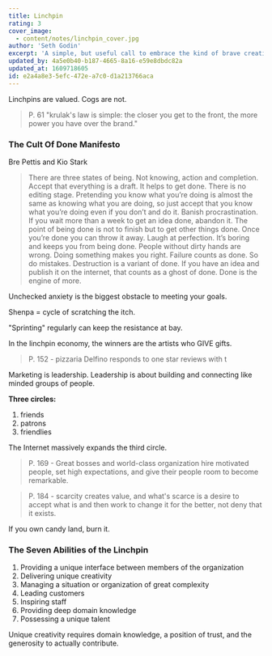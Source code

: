 ```yaml
---
title: Linchpin
rating: 3
cover_image:
  - content/notes/linchpin_cover.jpg
author: 'Seth Godin'
excerpt: 'A simple, but useful call to embrace the kind of brave creativity that makes you an indispensible knowledge worker in today''s workplace.'
updated_by: 4a5e0b40-b187-4665-8a16-e59e8dbdc82a
updated_at: 1609718605
id: e2a4a8e3-5efc-472e-a7c0-d1a213766aca
---
```

Linchpins are valued. Cogs are not. 

> P. 61 "krulak's law is simple: the closer you get to the front, the more power you have over the brand."

### The Cult Of Done Manifesto
Bre Pettis and Kio Stark

> There are three states of being.
> Not knowing, action and completion.
> Accept that everything is a draft.
> It helps to get done.
> There is no editing stage.
> Pretending you know what you’re doing
> is almost the same as knowing what you
> are doing, so just accept that you know
> what you’re doing even if you don’t
> and do it.
> Banish procrastination. If you wait more
> than a week to get an idea done, abandon it.
> The point of being done is not to finish but
> to get other things done.
> Once you’re done you can throw it away.
> Laugh at perfection. It’s boring and keeps
> you from being done. 
> People without dirty hands are wrong.
> Doing something makes you right.
> Failure counts as done. So do mistakes.
> Destruction is a variant of done. 
> If you have an idea and publish it on the
> internet, that counts as a ghost of done.
> Done is the engine of more.

Unchecked anxiety is the biggest obstacle to meeting your goals. 

Shenpa = cycle of scratching the itch. 

"Sprinting" regularly can keep the resistance at bay.

In the linchpin economy, the winners are the artists who GIVE gifts. 

> P. 152 - pizzaria Delfino responds to one star reviews with t 

Marketing is leadership. Leadership is about building and connecting like minded groups of people. 

**Three circles:** 
1. friends
2. patrons
3. friendlies

The Internet massively expands the third circle. 

> P. 169 - Great bosses and world-class organization hire motivated people, set high expectations, and give their people room to become remarkable.

> P. 184 - scarcity creates value, and what's scarce is a desire to accept what is and then work to change it for the better, not deny that it exists.

If you own candy land, burn it. 

### The Seven Abilities of the Linchpin
1. Providing a unique interface between members of the organization
2. Delivering unique creativity
3. Managing a situation or organization of great complexity
4. Leading customers
5. Inspiring staff
6. Providing deep domain knowledge
7. Possessing a unique talent

Unique creativity requires domain knowledge, a position of trust, and the generosity to actually contribute.
